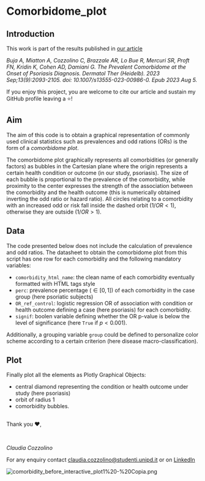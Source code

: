 # Comorbidome_plot

## Introduction
This work is part of the results published in [our article](https://link.springer.com/article/10.1007/s13555-023-00986-0)

<i>Buja A, Miatton A, Cozzolino C, Brazzale AR, Lo Bue R, Mercuri SR, Proft FN, Kridin K, Cohen AD, Damiani G. The Prevalent Comorbidome at the Onset of Psoriasis Diagnosis. Dermatol Ther (Heidelb). 2023 Sep;13(9):2093-2105. doi: 10.1007/s13555-023-00986-0. Epub 2023 Aug 5.</i>

If you enjoy this project, you are welcome to cite our article and sustain my GitHub profile leaving a ⭐!


## Aim

The aim of this code is to obtain a graphical representation of commonly used clinical statistics such as prevalences and odd rations (ORs) is the form of a <i> comorbidome plot</i>.

The comorbidome plot graphically represents all comorbidities (or generally factors) as bubbles in the Cartesian plane where the origin represents a certain health condition or outcome (in our study, psoriasis). The size of each bubble is proportional to the prevalence of the comorbidity, while proximity to the center expresses the strength of the association between the comorbidity and the health outcome (this is numerically obtained inverting the odd ratio or hazard ratio). All circles relating to a comorbidity with an increased odd or risk fall inside the dashed orbit ($1/OR < 1$), otherwise they are outside ($1/OR > 1$).


## Data
The code presented below does not include the calculation of prevalence and odd ratios.
The datasheet to obtain the comorbidome plot from this script has one row for each comorbidity and the following mandatory variables:
- ```comorbidity_html_name```: the clean name of each comorbidity eventually formatted with HTML tags style
- ```perc```: prevalence percentage ($\in [0, 1]$) of each comorbidity in the case group (here psoriatic subjects)
- ```OR_ref_control```: logistic regression OR of association with condition or health outcome defining a case (here psoriasis) for each comorbidity. 
- ```signif```: boolen variable defining whether the OR p-value is below the level of significance (here ```True``` if $p<0.001$).

Additionally, a grouping variable ```group``` could be defined to personalize color scheme according to a certain criterion (here disease macro-classification).



## Plot
Finally plot all the elements as Plotly Graphical Objects:

- central diamond representing the condition or health outcome under study (here psoriasis)
- orbit of radius $1$
- comorbidity bubbles.

## 

Thank you ❤️,

<br>

<i>Claudia Cozzolino </i>

For any enquiry contact claudia.cozzolino@studenti.unipd.it or on [LinkedIn](https://www.linkedin.com/in/claudia-cozzolino-7b11661b8/)



![comorbidity_before_interactive_plot1%20-%20Copia.png](attachment:comorbidity_before_interactive_plot1%20-%20Copia.png)
